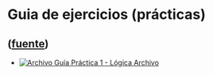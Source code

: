 # Guia de ejercicios (prácticas)
([fuente](https://campus.exactas.uba.ar/course/view.php?id=991&section=7))
---
  - [![Archivo](https://campus.exactas.uba.ar/theme/image.php/magazine/core/1462913092/f/pdf) Guía Práctica 1 - Lógica Archivo](https://campus.exactas.uba.ar/mod/resource/view.php?id=52671)

